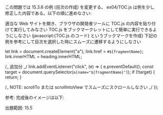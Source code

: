 この問題では 15.3.6 の例 (目次の作成) を変更する。
ex04/TOC.js は例を少し修正した内容である。以下の順に進めなさい:

適当な Web サイトを開き、ブラウザの開発者ツールに TOC.js の内容を貼り付けて実行してみなさい
TOC.js をブックマークレットにして簡単に実行できるようにしなさい (javascript:{TOC.js のコード} というブックマークを作成)
下記の例を参考にして目次を選択した時にスムーズに遷移するようにしなさい

let link = document.createElement("a");
link.href = `#${fragmentName}`;
link.innerHTML = heading.innerHTML;

/_ 追加分 _/
link.addEventListener("click", (e) => {
e.preventDefault();
const target = document.querySelector(`a[name="${fragmentName}"]`);
if (!target) {
return;
}

/_ NOTE: scrollTo または scrollIntoView でスムーズにスクロールしなさい _/
});

参考: 完成後のイメージは以下:

出題範囲: 15.5
